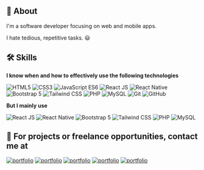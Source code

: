 ## 🚀 About

I'm a software developer focusing on web and mobile apps.

I hate tedious, repetitive tasks. :smiley:

## 🛠 Skills

**I know when and how to effectively use the following technologies**

![HTML5](https://img.shields.io/badge/-HTML5-DC4D25?style=for-the-badge&logo=html5&logoColor=white "HTML5")
![CSS3](https://img.shields.io/badge/-CSS3-264DE4?style=for-the-badge&logo=css3&logoColor=white "CSS3")
![JavaScript ES6](https://img.shields.io/badge/-JavaScript_ES6-FCDC00?style=for-the-badge&logo=javascript&logoColor=black "JavaScript ES6")
![React JS](https://img.shields.io/badge/-React_JS-61DAFB?style=for-the-badge&logo=react&logoColor=black "React JS")
![React Native](https://img.shields.io/badge/-React_Native-61DAFB?style=for-the-badge&logo=react&logoColor=black "React Native")
![Bootstrap 5](https://img.shields.io/badge/-Bootstrap_5-7633F9?style=for-the-badge&logo=bootstrap&logoColor=white "Bootstrap 5")
![Tailwind CSS](https://img.shields.io/badge/-Tailwind_CSS-38BDF8?style=for-the-badge&logo=tailwindcss&logoColor=white "Tailwind CSS")
![PHP](https://img.shields.io/badge/-PHP-7A86B8?style=for-the-badge&logo=php&logoColor=white "PHP")
![MySQL](https://img.shields.io/badge/-MySQL-3E6E93?style=for-the-badge&logo=mysql&logoColor=white "MySQL")
![Git](https://img.shields.io/badge/-Git-F44D27?style=for-the-badge&logo=git&logoColor=white "Git")
![GitHub](https://img.shields.io/badge/-GitHub-24292F?style=for-the-badge&logo=github&logoColor=white "GitHub")

**But I mainly use**

![React JS](https://img.shields.io/badge/-React_JS-61DAFB?style=for-the-badge&logo=react&logoColor=black "React JS")
![React Native](https://img.shields.io/badge/-React_Native-61DAFB?style=for-the-badge&logo=react&logoColor=black "React Native")
![Bootstrap 5](https://img.shields.io/badge/-Bootstrap_5-7633F9?style=for-the-badge&logo=bootstrap&logoColor=white "Bootstrap 5")
![Tailwind CSS](https://img.shields.io/badge/-Tailwind_CSS-38BDF8?style=for-the-badge&logo=tailwindcss&logoColor=white "Tailwind CSS")
![PHP](https://img.shields.io/badge/-PHP-7A86B8?style=for-the-badge&logo=php&logoColor=white "PHP")
![MySQL](https://img.shields.io/badge/-MySQL-3E6E93?style=for-the-badge&logo=mysql&logoColor=white "MySQL")

## 🔗 For projects or freelance opportunities, contact me at

[![portfolio](https://img.shields.io/badge/Facebook-1773ea?style=for-the-badge&logo=facebook&logoColor=white)](https://www.facebook.com/kingdeorayom)
[![portfolio](https://img.shields.io/badge/Twitter-1C96E8?style=for-the-badge&logo=twitter&logoColor=white)](https://www.twitter.com/kingdeorayom)
[![portfolio](https://img.shields.io/badge/Instagram-F60A5F?style=for-the-badge&logo=instagram&logoColor=white)](https://www.instagram.com/kingdeorayom)
[![portfolio](https://img.shields.io/badge/kingdeorayom@gmail.com-E34133?style=for-the-badge&logo=gmail&logoColor=white)](kingdeorayom@gmail.com)
[![portfolio](https://img.shields.io/badge/LinkedIn-0077B5?style=for-the-badge&logo=linkedin&logoColor=white)](https://www.linkedin.com/in/kingdeorayom)

